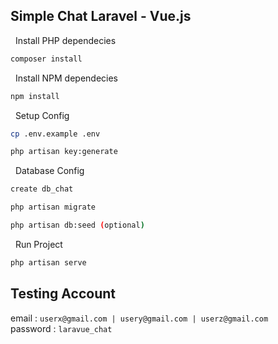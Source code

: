 ## Simple Chat Laravel - Vue.js


&nbsp; Install PHP dependecies
```bash
composer install
```

&nbsp; Install NPM dependecies
```bash
npm install
```

&nbsp; Setup Config
```bash
cp .env.example .env

php artisan key:generate
```

&nbsp; Database Config
```bash
create db_chat

php artisan migrate

php artisan db:seed (optional)
```

&nbsp; Run Project
```bash
php artisan serve
```

## Testing Account
email : ``` userx@gmail.com | usery@gmail.com | userz@gmail.com ``` <br>
password : ``` laravue_chat ```
